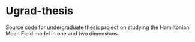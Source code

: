 # Ugrad-thesis
Source code for undergraduate thesis project on studying the Hamiltonian Mean Field model in one and two dimensions. 
